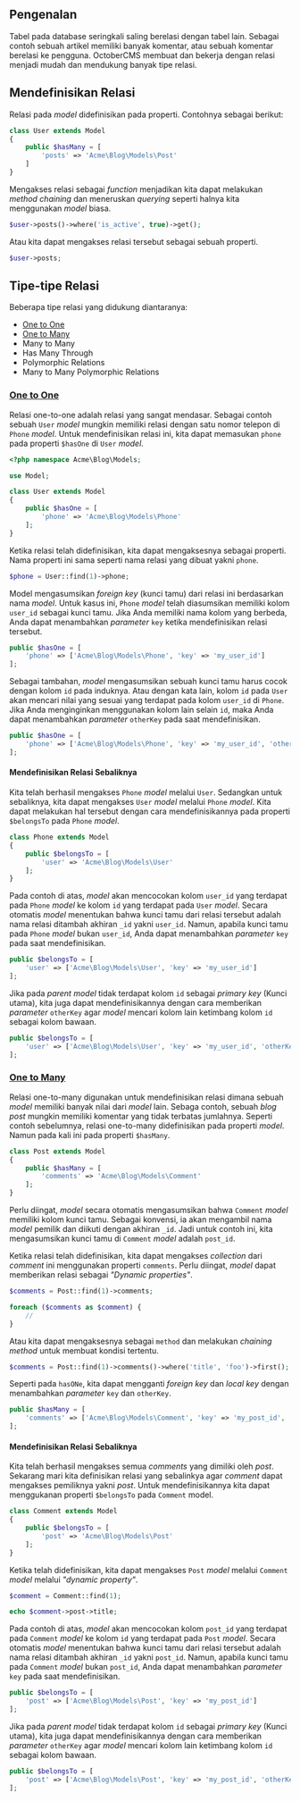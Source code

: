 ## Pengenalan

Tabel pada database seringkali saling berelasi dengan tabel lain. Sebagai contoh sebuah artikel memiliki banyak komentar, atau sebuah komentar berelasi ke pengguna. OctoberCMS membuat dan bekerja dengan relasi menjadi mudah dan mendukung banyak tipe relasi.

## Mendefinisikan Relasi

Relasi pada _model_ didefinisikan pada properti. Contohnya sebagai berikut:

```php
class User extends Model
{
    public $hasMany = [
        'posts' => 'Acme\Blog\Models\Post'
    ]
}
```

Mengakses relasi sebagai _function_ menjadikan kita dapat melakukan _method chaining_ dan meneruskan _querying_ seperti halnya kita menggunakan _model_ biasa.

```php
$user->posts()->where('is_active', true)->get();
```

Atau kita dapat mengakses relasi tersebut sebagai sebuah properti.

```php
$user->posts;
```

## Tipe-tipe Relasi

Beberapa tipe relasi yang didukung diantaranya:

- [One to One](/model/relationships.md#one-to-one)
- [One to Many](/model/relationships.md#one-to-many)
- Many to Many
- Has Many Through
- Polymorphic Relations
- Many to Many Polymorphic Relations

### [One to One](#one-to-one)

Relasi one-to-one adalah relasi yang sangat mendasar. Sebagai contoh sebuah `User` _model_ mungkin memiliki relasi dengan satu nomor telepon di `Phone` _model_. Untuk mendefinisikan relasi ini, kita dapat memasukan `phone` pada properti `$hasOne` di `User` _model_.

```php
<?php namespace Acme\Blog\Models;

use Model;

class User extends Model
{
    public $hasOne = [
        'phone' => 'Acme\Blog\Models\Phone'
    ];
}
```

Ketika relasi telah didefinisikan, kita dapat mengaksesnya sebagai properti. Nama properti ini sama seperti nama relasi yang dibuat yakni `phone`.

```php
$phone = User::find(1)->phone;
```

Model mengasumsikan _foreign key_ (kunci tamu) dari relasi ini berdasarkan nama _model_. Untuk kasus ini, `Phone` _model_ telah diasumsikan memiliki kolom `user_id` sebagai kunci tamu. Jika Anda memiliki nama kolom yang berbeda, Anda dapat menambahkan _parameter_ `key` ketika mendefinisikan relasi tersebut.

```php
public $hasOne = [
    'phone' => ['Acme\Blog\Models\Phone', 'key' => 'my_user_id']
];
```

Sebagai tambahan, _model_ mengasumsikan sebuah kunci tamu harus cocok dengan kolom `id` pada induknya. Atau dengan kata lain, kolom `id` pada `User` akan mencari nilai yang sesuai yang terdapat pada kolom `user_id` di `Phone`. Jika Anda menginginkan menggunakan kolom lain selain `id`, maka Anda dapat menambahkan _parameter_ `otherKey` pada saat mendefinisikan.

```php
public $hasOne = [
    'phone' => ['Acme\Blog\Models\Phone', 'key' => 'my_user_id', 'otherKey' => 'my_id']
];
```

#### Mendefinisikan Relasi Sebaliknya

Kita telah berhasil mengakses `Phone` _model_ melalui `User`. Sedangkan untuk sebaliknya, kita dapat mengakses `User` _model_ melalui `Phone` _model_. Kita dapat melakukan hal tersebut dengan cara mendefinisikannya pada properti `$belongsTo` pada `Phone` _model_.

```php
class Phone extends Model
{
    public $belongsTo = [
        'user' => 'Acme\Blog\Models\User'
    ];
}
```

Pada contoh di atas, _model_ akan mencocokan kolom `user_id` yang terdapat pada `Phone` _model_ ke kolom `id` yang terdapat pada `User` _model_. Secara otomatis _model_ menentukan bahwa kunci tamu dari relasi tersebut adalah nama relasi ditambah akhiran `_id` yakni `user_id`. Namun, apabila kunci tamu pada `Phone` _model_ bukan `user_id`, Anda dapat menambahkan _parameter_ `key` pada saat mendefinisikan.

```php
public $belongsTo = [
    'user' => ['Acme\Blog\Models\User', 'key' => 'my_user_id']
];
```

Jika pada _parent model_ tidak terdapat kolom `id` sebagai _primary key_ (Kunci utama), kita juga dapat mendefinisikannya dengan cara memberikan _parameter_ `otherKey` agar _model_ mencari kolom lain ketimbang kolom `id` sebagai kolom bawaan.

```php
public $belongsTo = [
    'user' => ['Acme\Blog\Models\User', 'key' => 'my_user_id', 'otherKey' => 'my_id']
];
```

### [One to Many](#one-to-many)

Relasi one-to-many digunakan untuk mendefinisikan relasi dimana sebuah _model_ memiliki banyak nilai dari _model_ lain. Sebaga contoh, sebuah _blog post_ mungkin memiliki komentar yang tidak terbatas jumlahnya. Seperti contoh sebelumnya, relasi one-to-many didefinisikan pada properti _model_. Namun pada kali ini pada properti `$hasMany`.

```php
class Post extends Model
{
    public $hasMany = [
        'comments' => 'Acme\Blog\Models\Comment'
    ];
}
```

Perlu diingat, _model_ secara otomatis mengasumsikan bahwa `Comment` _model_ memiliki kolom kunci tamu. Sebagai konvensi, ia akan mengambil nama _model_ pemilik dan diikuti dengan akhiran `_id`. Jadi untuk contoh ini, kita mengasumsikan kunci tamu di `Comment` _model_ adalah `post_id`.

Ketika relasi telah didefinisikan, kita dapat mengakses _collection_ dari _comment_ ini menggunakan properti `comments`. Perlu diingat, _model_ dapat memberikan relasi sebagai _"Dynamic properties"_.

```php
$comments = Post::find(1)->comments;

foreach ($comments as $comment) {
    //
}
```

Atau kita dapat mengaksesnya sebagai `method` dan melakukan _chaining method_ untuk membuat kondisi tertentu.

```php
$comments = Post::find(1)->comments()->where('title', 'foo')->first();
```

Seperti pada `hasONe`, kita dapat mengganti _foreign key_ dan _local key_ dengan menambahkan _parameter_ `key` dan `otherKey`.

```php
public $hasMany = [
    'comments' => ['Acme\Blog\Models\Comment', 'key' => 'my_post_id', 'otherKey' => 'my_id']
];
```

#### Mendefinisikan Relasi Sebaliknya

Kita telah berhasil mengakses semua _comments_ yang dimiliki oleh _post_. Sekarang mari kita definisikan relasi yang sebalinkya agar _comment_ dapat mengakses pemiliknya yakni _post_. Untuk mendefinisikannya kita dapat menggukanan properti `$belongsTo` pada `Comment` model.

```php
class Comment extends Model
{
    public $belongsTo = [
        'post' => 'Acme\Blog\Models\Post'
    ];
}
```

Ketika telah didefinisikan, kita dapat mengakses `Post` _model_ melalui `Comment` _model_ melalui _"dynamic property"_.

```php
$comment = Comment::find(1);

echo $comment->post->title;
```

Pada contoh di atas, _model_ akan mencocokan kolom `post_id` yang terdapat pada `Comment` _model_ ke kolom `id` yang terdapat pada `Post` _model_. Secara otomatis _model_ menentukan bahwa kunci tamu dari relasi tersebut adalah nama relasi ditambah akhiran `_id` yakni `post_id`. Namun, apabila kunci tamu pada `Comment` _model_ bukan `post_id`, Anda dapat menambahkan _parameter_ `key` pada saat mendefinisikan.

```php
public $belongsTo = [
    'post' => ['Acme\Blog\Models\Post', 'key' => 'my_post_id']
];
```

Jika pada _parent model_ tidak terdapat kolom `id` sebagai _primary key_ (Kunci utama), kita juga dapat mendefinisikannya dengan cara memberikan _parameter_ `otherKey` agar _model_ mencari kolom lain ketimbang kolom `id` sebagai kolom bawaan.

```php
public $belongsTo = [
    'post' => ['Acme\Blog\Models\Post', 'key' => 'my_post_id', 'otherKey' => 'my_id']
];
```



